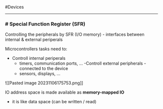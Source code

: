 #Devices 

---
### # Special Function Register (SFR)

Controlling the peripherals by SFR (I/O memory) - interfaces between internal & external periperals

Microcontrollers tasks need to:

- Controll internal periperals
	- timers, communication ports, ...
-Controll external peripherals - connected to the device
	- sensors, displays, ...

![[Pasted image 20231106175753.png]]

IO address space is made available as **memory-mapped IO**
- it is like data space (can be written / read)
